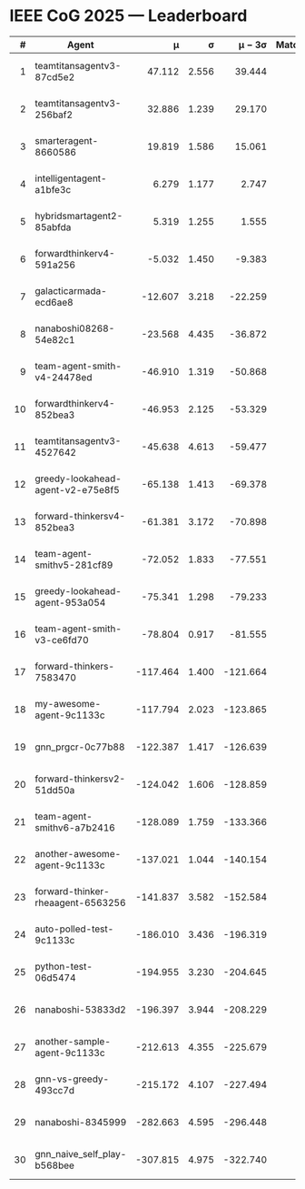 # IEEE CoG 2025 — Leaderboard

| # | Agent | μ | σ | μ − 3σ | Matches | Updated |
|---:|---|---:|---:|---:|---:|---|
| 1 | teamtitansagentv3-87cd5e2 | 47.112 | 2.556 | 39.444 | 620 | 2025-08-26 23:49 |
| 2 | teamtitansagentv3-256baf2 | 32.886 | 1.239 | 29.170 | 800 | 2025-08-26 23:49 |
| 3 | smarteragent-8660586 | 19.819 | 1.586 | 15.061 | 480 | 2025-08-26 23:49 |
| 4 | intelligentagent-a1bfe3c | 6.279 | 1.177 | 2.747 | 577 | 2025-08-26 23:49 |
| 5 | hybridsmartagent2-85abfda | 5.319 | 1.255 | 1.555 | 581 | 2025-08-26 23:49 |
| 6 | forwardthinkerv4-591a256 | -5.032 | 1.450 | -9.383 | 668 | 2025-08-26 23:49 |
| 7 | galacticarmada-ecd6ae8 | -12.607 | 3.218 | -22.259 | 740 | 2025-08-26 23:49 |
| 8 | nanaboshi08268-54e82c1 | -23.568 | 4.435 | -36.872 | 580 | 2025-08-26 23:49 |
| 9 | team-agent-smith-v4-24478ed | -46.910 | 1.319 | -50.868 | 580 | 2025-08-26 23:49 |
| 10 | forwardthinkerv4-852bea3 | -46.953 | 2.125 | -53.329 | 556 | 2025-08-26 23:49 |
| 11 | teamtitansagentv3-4527642 | -45.638 | 4.613 | -59.477 | 600 | 2025-08-26 23:49 |
| 12 | greedy-lookahead-agent-v2-e75e8f5 | -65.138 | 1.413 | -69.378 | 698 | 2025-08-26 23:49 |
| 13 | forward-thinkersv4-852bea3 | -61.381 | 3.172 | -70.898 | 622 | 2025-08-26 23:49 |
| 14 | team-agent-smithv5-281cf89 | -72.052 | 1.833 | -77.551 | 780 | 2025-08-26 23:49 |
| 15 | greedy-lookahead-agent-953a054 | -75.341 | 1.298 | -79.233 | 558 | 2025-08-26 23:49 |
| 16 | team-agent-smith-v3-ce6fd70 | -78.804 | 0.917 | -81.555 | 760 | 2025-08-26 23:49 |
| 17 | forward-thinkers-7583470 | -117.464 | 1.400 | -121.664 | 720 | 2025-08-26 23:49 |
| 18 | my-awesome-agent-9c1133c | -117.794 | 2.023 | -123.865 | 860 | 2025-08-26 23:49 |
| 19 | gnn_prgcr-0c77b88 | -122.387 | 1.417 | -126.639 | 580 | 2025-08-26 23:49 |
| 20 | forward-thinkersv2-51dd50a | -124.042 | 1.606 | -128.859 | 636 | 2025-08-26 23:49 |
| 21 | team-agent-smithv6-a7b2416 | -128.089 | 1.759 | -133.366 | 780 | 2025-08-26 23:49 |
| 22 | another-awesome-agent-9c1133c | -137.021 | 1.044 | -140.154 | 700 | 2025-08-26 23:49 |
| 23 | forward-thinker-rheaagent-6563256 | -141.837 | 3.582 | -152.584 | 856 | 2025-08-26 23:49 |
| 24 | auto-polled-test-9c1133c | -186.010 | 3.436 | -196.319 | 480 | 2025-08-26 23:49 |
| 25 | python-test-06d5474 | -194.955 | 3.230 | -204.645 | 560 | 2025-08-26 23:49 |
| 26 | nanaboshi-53833d2 | -196.397 | 3.944 | -208.229 | 500 | 2025-08-26 23:49 |
| 27 | another-sample-agent-9c1133c | -212.613 | 4.355 | -225.679 | 800 | 2025-08-26 23:49 |
| 28 | gnn-vs-greedy-493cc7d | -215.172 | 4.107 | -227.494 | 660 | 2025-08-26 23:49 |
| 29 | nanaboshi-8345999 | -282.663 | 4.595 | -296.448 | 840 | 2025-08-26 23:49 |
| 30 | gnn_naive_self_play-b568bee | -307.815 | 4.975 | -322.740 | 540 | 2025-08-26 23:49 |
